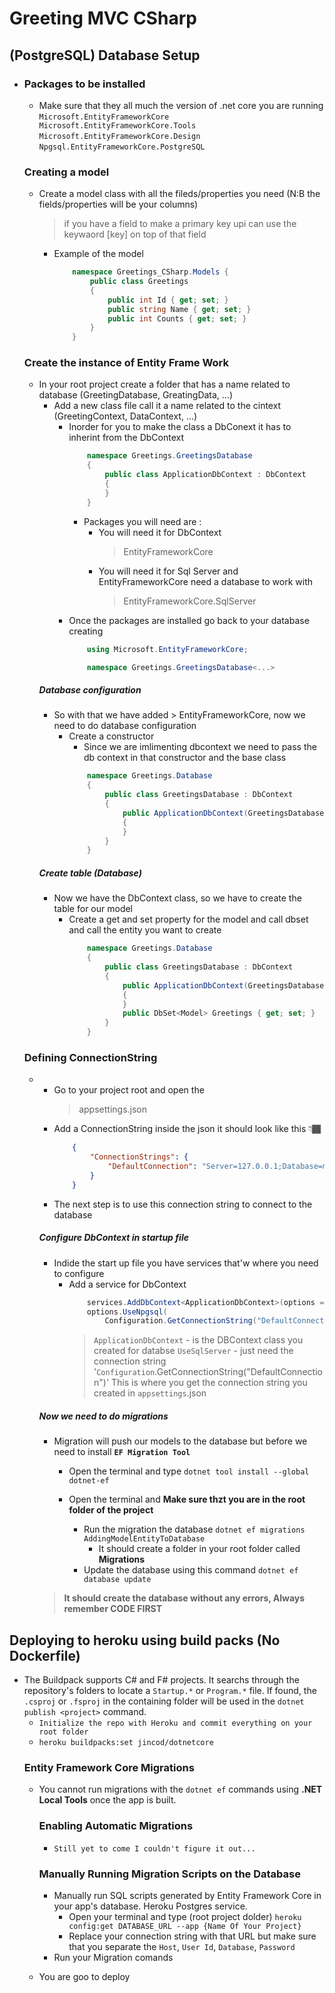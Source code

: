 # Greeting MVC CSharp

## (PostgreSQL) Database Setup
-   
    ### Packages to be installed
    - Make sure that they all much the version of .net core you are running 
        ``` Microsoft.EntityFrameworkCore ```
        ```  Microsoft.EntityFrameworkCore.Tools```
        ``` Microsoft.EntityFrameworkCore.Design ```
        ``` Npgsql.EntityFrameworkCore.PostgreSQL ```

    ### Creating a model
    - Create a model class with all the fileds/properties you need (N:B the fields/properties will be your columns)
        > if you have a field to make a primary key upi can use the keywaord [key] on top of that field
        - Example of the model
            ```C#
                namespace Greetings_CSharp.Models {
                    public class Greetings
                    {
                        public int Id { get; set; }
                        public string Name { get; set; }
                        public int Counts { get; set; }
                    }
                }
            ```

    ### Create the instance of Entity Frame Work
    - In your root project create a folder that has a name related to database (GreetingDatabase, GreatingData, ...)        
        - Add a new class file call it a name related to the cintext (GreetingContext, DataContext, ...)
            - Inorder for you to make the class a DbConext it has to inherint from the DbContext
                ```C#
                    namespace Greetings.GreetingsDatabase
                    {
                        public class ApplicationDbContext : DbContext
                        {
                        }
                    }
                ```
                - Packages you will need are :
                    - You will need it for DbContext
                        > EntityFrameworkCore
                    - You will need it for Sql Server and EntityFrameworkCore need a database to work with
                        > EntityFrameworkCore.SqlServer
            - Once the packages are installed go back to your database creating
                ```C#
                    using Microsoft.EntityFrameworkCore;

                    namespace Greetings.GreetingsDatabase<...>
                ```
        ##### Database configuration
        - So with that we have added > EntityFrameworkCore, now we need to do database configuration
            - Create a constructor
                - Since we are imlimenting dbcontext we need to pass the db context in that constructor and the base class
                ```C#
                    namespace Greetings.Database
                    {
                        public class GreetingsDatabase : DbContext
                        {
                            public ApplicationDbContext(GreetingsDatabase<GreetingsDatabase> options) : base(options)
                            {
                            }
                        }
                    }
                ```
        ##### Create table (Database)
        - Now we have the DbContext class, so we have to create the table for our model
            - Create a get and set property for the model and call dbset and call the entity you want to create
                ```C#
                    namespace Greetings.Database
                    {
                        public class GreetingsDatabase : DbContext
                        {
                            public ApplicationDbContext(GreetingsDatabase<GreetingsDatabase> options) : base(options)
                            {
                            }
                            public DbSet<Model> Greetings { get; set; }
                        }
                    }
                ```
        
    ### Defining ConnectionString
    - 
        - Go to your project root and open the
            > appsettings.json
        - Add  a ConnectionString inside the json it should look like this 👇🏾
            ```JSON
                {
                    "ConnectionStrings": {
                        "DefaultConnection": "Server=127.0.0.1;Database=myDataBase;Port:5432;User Id=myUsername; Password=myPassword;;"
                    }
                }
            ```
        - The next step is to use this connection string to connect to the database
        ##### Configure DbContext in startup file
        - Indide the start up file you have services that'w where you need to configure
            - Add a service for DbContext
                ```C#
                    services.AddDbContext<ApplicationDbContext>(options =>
                    options.UseNpgsql(
                        Configuration.GetConnectionString("DefaultConnection")));
                ```
                > `ApplicationDbContext` - is the DBContext class you created for databse
                > `UseSqlServer` - just need the connection string
                > '`Configuration`.GetConnectionString("DefaultConnection")' This is where you get the connection string you created in `appsettings`.json
        
        ##### Now we need to do migrations
        - Migration will push our models to the database but before we need to install <b>`EF Migration Tool`</b>
            - Open the terminal and type
                ``` dotnet tool install --global dotnet-ef ```

            - Open the terminal and <b>Make sure thzt you are in the root folder of the project</b>
                - Run the migration the database
                    ``` dotnet ef migrations AddingModelEntityToDatabase ```
                    - It should create a folder in your root folder called <b>Migrations</b>
                - Update the database  using this command
                ``` dotnet ef database update ```

        > <b>It should create the database without any errors, Always remember CODE FIRST</b>   

## Deploying to heroku using build packs (No Dockerfile)
- The Buildpack supports C# and F# projects. It searchs through the repository's folders to locate a `Startup.*` or `Program.*` file. If found, the `.csproj` or `.fsproj` in the containing folder will be used in the `dotnet publish <project>` command.
    - `Initialize the repo with Heroku and commit everything on your root folder`
    - ``` heroku buildpacks:set jincod/dotnetcore ```
    ### Entity Framework Core Migrations
    - You cannot run migrations with the `dotnet ef` commands using **.NET Local Tools** once the app is built.
        ### Enabling Automatic Migrations
        - `Still yet to come I couldn't figure it out...`
        
        ### Manually Running Migration Scripts on the Database
        -  Manually run SQL scripts generated by Entity Framework Core in your app's database. Heroku Postgres service.
            - Open your terminal and type (root project dolder)
                `heroku config:get DATABASE_URL --app {Name Of Your Project}`
            - Replace your connection string with that URL but make sure that you separate the `Host`, `User Id`, `Database`, `Password`
        - Run your Migration comands
    - You are goo to deploy
